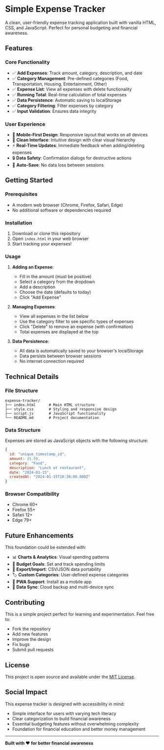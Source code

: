 # Simple Expense Tracker

A clean, user-friendly expense tracking application built with vanilla HTML, CSS, and JavaScript. Perfect for personal budgeting and financial awareness.

## Features

### Core Functionality
- ✅ **Add Expenses**: Track amount, category, description, and date
- ✅ **Category Management**: Pre-defined categories (Food, Transportation, Housing, Entertainment, Other)
- ✅ **Expense List**: View all expenses with delete functionality
- ✅ **Running Total**: Real-time calculation of total expenses
- ✅ **Data Persistence**: Automatic saving to localStorage
- ✅ **Category Filtering**: Filter expenses by category
- ✅ **Input Validation**: Ensures data integrity

### User Experience
- 📱 **Mobile-First Design**: Responsive layout that works on all devices
- 🎨 **Clean Interface**: Intuitive design with clear visual hierarchy
- ⚡ **Real-Time Updates**: Immediate feedback when adding/deleting expenses
- 🔒 **Data Safety**: Confirmation dialogs for destructive actions
- 💾 **Auto-Save**: No data loss between sessions

## Getting Started

### Prerequisites
- A modern web browser (Chrome, Firefox, Safari, Edge)
- No additional software or dependencies required

### Installation
1. Download or clone this repository
2. Open `index.html` in your web browser
3. Start tracking your expenses!

### Usage
1. **Adding an Expense**:
   - Fill in the amount (must be positive)
   - Select a category from the dropdown
   - Add a description
   - Choose the date (defaults to today)
   - Click "Add Expense"

2. **Managing Expenses**:
   - View all expenses in the list below
   - Use the category filter to see specific types of expenses
   - Click "Delete" to remove an expense (with confirmation)
   - Total expenses are displayed at the top

3. **Data Persistence**:
   - All data is automatically saved to your browser's localStorage
   - Data persists between browser sessions
   - No internet connection required

## Technical Details

### File Structure
```
expense-tracker/
├── index.html      # Main HTML structure
├── style.css       # Styling and responsive design
├── script.js       # JavaScript functionality
└── README.md       # Project documentation
```

### Data Structure
Expenses are stored as JavaScript objects with the following structure:
```javascript
{
  id: "unique_timestamp_id",
  amount: 25.50,
  category: "Food",
  description: "Lunch at restaurant",
  date: "2024-01-15",
  createdAt: "2024-01-15T10:30:00.000Z"
}
```

### Browser Compatibility
- Chrome 60+
- Firefox 55+
- Safari 12+
- Edge 79+

## Future Enhancements

This foundation could be extended with:
- 📊 **Charts & Analytics**: Visual spending patterns
- 🎯 **Budget Goals**: Set and track spending limits
- 📁 **Export/Import**: CSV/JSON data portability
- 🏷️ **Custom Categories**: User-defined expense categories
- 📱 **PWA Support**: Install as a mobile app
- 🔄 **Data Sync**: Cloud backup and multi-device sync

## Contributing

This is a simple project perfect for learning and experimentation. Feel free to:
- Fork the repository
- Add new features
- Improve the design
- Fix bugs
- Submit pull requests

## License

This project is open source and available under the [MIT License](LICENSE).

## Social Impact

This expense tracker is designed with accessibility in mind:
- Simple interface for users with varying tech literacy
- Clear categorization to build financial awareness
- Essential budgeting features without overwhelming complexity
- Foundation for financial education and better money management

---

**Built with ❤️ for better financial awareness**
